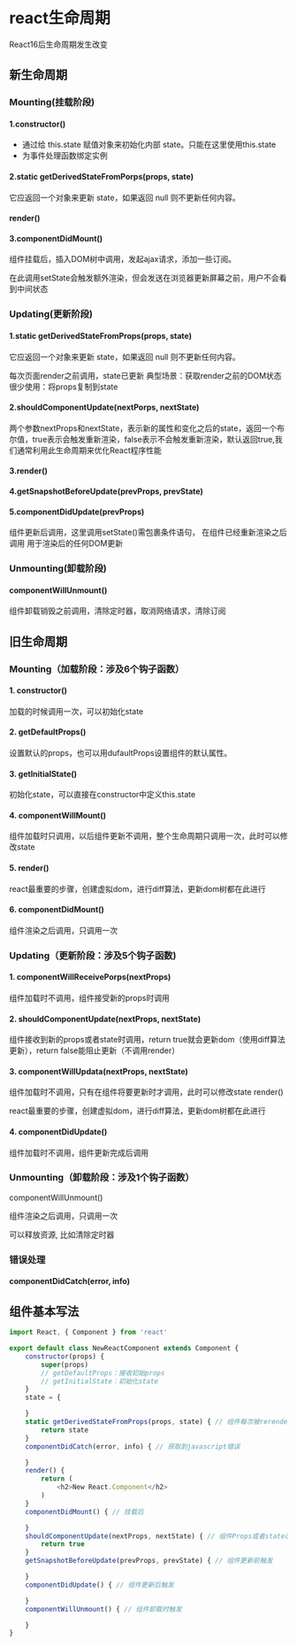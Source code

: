 # react生命周期

React16后生命周期发生改变

## 新生命周期

### Mounting(挂载阶段)

#### 1.constructor()

* 通过给 this.state 赋值对象来初始化内部 state。只能在这里使用this.state
* 为事件处理函数绑定实例

#### 2.static getDerivedStateFromPorps(props, state)

它应返回一个对象来更新 state，如果返回 null 则不更新任何内容。

#### render()

#### 3.componentDidMount()

组件挂载后，插入DOM树中调用，发起ajax请求，添加一些订阅。

在此调用setState会触发额外渲染，但会发送在浏览器更新屏幕之前，用户不会看到中间状态

### Updating(更新阶段)

#### 1.static getDerivedStateFromProps(props, state)

它应返回一个对象来更新 state，如果返回 null 则不更新任何内容。

每次页面render之前调用，state已更新
典型场景：获取render之前的DOM状态
很少使用：将props复制到state

#### 2.shouldComponentUpdate(nextPorps, nextState)

两个参数nextProps和nextState，表示新的属性和变化之后的state，返回一个布尔值，true表示会触发重新渲染，false表示不会触发重新渲染，默认返回true,我们通常利用此生命周期来优化React程序性能

#### 3.render()

#### 4.getSnapshotBeforeUpdate(prevProps, prevState)

#### 5.componentDidUpdate(prevProps)

组件更新后调用，这里调用setState()需包裹条件语句，
在组件已经重新渲染之后调用
用于渲染后的任何DOM更新

### Unmounting(卸载阶段)

#### componentWillUnmount()

组件卸载销毁之前调用，清除定时器，取消网络请求，清除订阅

## 旧生命周期

### Mounting（加载阶段：涉及6个钩子函数）

#### 1. constructor()

加载的时候调用一次，可以初始化state

#### 2. getDefaultProps()

设置默认的props，也可以用dufaultProps设置组件的默认属性。

#### 3. getInitialState()

初始化state，可以直接在constructor中定义this.state

#### 4. componentWillMount()

组件加载时只调用，以后组件更新不调用，整个生命周期只调用一次，此时可以修改state

#### 5. render()

react最重要的步骤，创建虚拟dom，进行diff算法，更新dom树都在此进行

#### 6. componentDidMount()

组件渲染之后调用，只调用一次

### Updating（更新阶段：涉及5个钩子函数)

#### 1. componentWillReceivePorps(nextProps)

组件加载时不调用，组件接受新的props时调用

#### 2. shouldComponentUpdate(nextProps, nextState)

组件接收到新的props或者state时调用，return true就会更新dom（使用diff算法更新），return false能阻止更新（不调用render）

#### 3. componentWillUpdata(nextProps, nextState)

组件加载时不调用，只有在组件将要更新时才调用，此时可以修改state
render()

react最重要的步骤，创建虚拟dom，进行diff算法，更新dom树都在此进行

#### 4. componentDidUpdate()

组件加载时不调用，组件更新完成后调用

### Unmounting（卸载阶段：涉及1个钩子函数）

componentWillUnmount()

组件渲染之后调用，只调用一次


可以释放资源, 比如清除定时器

### 错误处理

#### componentDidCatch(error, info)

## 组件基本写法

```javascript
import React, { Component } from 'react'

export default class NewReactComponent extends Component {
    constructor(props) {
        super(props)
        // getDefaultProps：接收初始props
        // getInitialState：初始化state
    }
    state = {

    }
    static getDerivedStateFromProps(props, state) { // 组件每次被rerender的时候，包括在组件构建之后(虚拟dom之后，实际dom挂载之前)，每次获取新的props或state之后；;每次接收新的props之后都会返回一个对象作为新的state，返回null则说明不需要更新state
        return state
    }
    componentDidCatch(error, info) { // 获取到javascript错误

    }
    render() {
        return (
            <h2>New React.Component</h2>
        )
    }
    componentDidMount() { // 挂载后

    }
    shouldComponentUpdate(nextProps, nextState) { // 组件Props或者state改变时触发，true：更新，false：不更新
        return true
    }
    getSnapshotBeforeUpdate(prevProps, prevState) { // 组件更新前触发

    }
    componentDidUpdate() { // 组件更新后触发

    }
    componentWillUnmount() { // 组件卸载时触发

    }
}

```